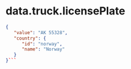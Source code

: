 # data.truck.licensePlate

```json
{
   "value": "AK 55328",
   "country": {
      "id": "norway",
      "name": "Norway"
   }
}```
